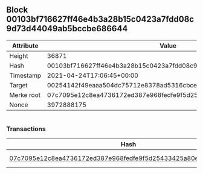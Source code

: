 ## Block 00103bf716627ff46e4b3a28b15c0423a7fdd08c9d73d44049ab5bccbe686644

Attribute | Value
--- | ---
Height | 36871
Hash | 00103bf716627ff46e4b3a28b15c0423a7fdd08c9d73d44049ab5bccbe686644
Timestamp | 2021-04-24T17:06:45+00:00
Target | 00254142f49eaaa504dc75712e8378ad5316cbcead634704b3734b6271167cc4
Merke root | 07c7095e12c8ea4736172ed387e968fedfe9f5d25433425a80ec7d8ae18087d9
Nonce | 3972888175

```

```

### Transactions

Hash | Amount
--- | ---
[07c7095e12c8ea4736172ed387e968fedfe9f5d25433425a80ec7d8ae18087d9](07c7095e12c8ea4736172ed387e968fedfe9f5d25433425a80ec7d8ae18087d9.md) | 10.00000000 SKEPTI 
